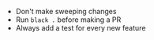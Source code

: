 - Don't make sweeping changes
- Run `black .` before making a PR
- Always add a test for every new feature
  
